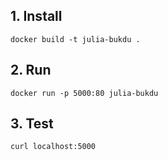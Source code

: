 ## 1. Install

`docker build -t julia-bukdu .`

## 2. Run

`docker run -p 5000:80 julia-bukdu`

## 3. Test

`curl localhost:5000`
